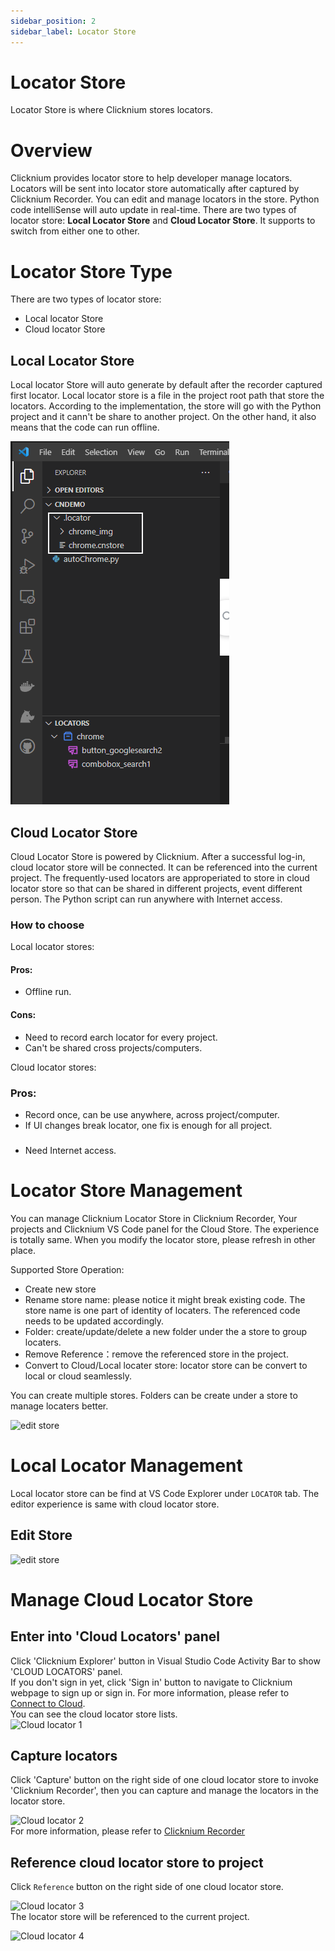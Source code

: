 ```yaml
---
sidebar_position: 2
sidebar_label: Locator Store
---
```

# Locator Store
Locator Store is where Clicknium stores locators. 

# Overview
Clicknium provides locator store to help developer manage locators. Locators will be sent into locator store automatically after captured by Clicknium Recorder. You can edit and manage locators in the store. Python code intelliSense will auto update in real-time. There are two types of locator store: **Local Locator Store** and **Cloud Locator Store**. It supports to switch from either one to other. 

# Locator Store Type
There are two types of locator store:
- Local locator Store
- Cloud locator Store

## Local Locator Store
Local locator Store will auto generate by default after the recorder captured first locator. Local locator store is a file in the project root path that store the locators. According to the implementation, the store will go with the Python project and it cann't be share to another project. On the other hand, it also means that the code can run offline. 

![local locator store](./../img/locallocaterstoreinvs.png)

## Cloud Locator Store 
Cloud Locator Store is powered by Clicknium. After a successful log-in, cloud locator store will be connected. It can be referenced into the current project. The frequently-used locators are approperiated to store in cloud locator store so that can be shared in different projects, event different person. The Python script can run anywhere with Internet access. 

### How to choose
Local locator stores:  
#### Pros:
- Offline run.
#### Cons:
- Need to record earch locator for every project.
- Can't be shared cross projects/computers.

Cloud locator stores:
### Pros:
- Record once, can be use anywhere, across project/computer.
- If UI changes break locator, one fix is enough for all project. 
###
 - Need Internet access. 


# Locator Store Management
You can manage Clicknium Locator Store in Clicknium Recorder, Your projects and Clicknium VS Code panel for the Cloud Store. The experience is totally same. When you modify the locator store, please refresh in other place.  
 
Supported Store Operation:
- Create new store
- Rename store name: please notice it might break existing code. The store name is one part of identity of locaters. The referenced code needs to be updated accordingly.
- Folder: create/update/delete a new folder under the a store to group locaters.   
- Remove Reference：remove the referenced store in the project.  
- Convert to Cloud/Local locater store: locator store can be convert to local or cloud seamlessly.

You can create multiple stores. Folders can be create under a store to manage locaters better. 

  ![edit store](../img/vscode-project-store-menu.png)

# Local Locator Management
Local locator store can be find at VS Code Explorer under `LOCATOR` tab. The editor experience is same with cloud locator store.   
## Edit Store

  ![edit store](../img/vscode-project-store-menu.png)

# Manage Cloud Locator Store
## Enter into 'Cloud Locators' panel
Click 'Clicknium Explorer' button in Visual Studio Code Activity Bar to show 'CLOUD LOCATORS' panel.  
If you don't sign in yet, click 'Sign in' button to navigate to Clicknium webpage to sign up or sign in.
For more information, please refer to [Connect to Cloud](./vscode/connecttocloud.md).  
You can see the cloud locator store lists.  
![Cloud locator 1](../img/cloud_locator1.png)

## Capture locators  
Click 'Capture' button on the right side of one cloud locator store to invoke 'Clicknium Recorder', then you can capture and manage the locators in the locator store.  

![Cloud locator 2](../img/cloud_locator2.png)  
For more information, please refer to [Clicknium Recorder](./recorder/recorder.md)  

## Reference cloud locator store to project
Click `Reference` button on the right side of one cloud locator store.  

![Cloud locator 3](../img/cloud_locator3.png)  
The locator store will be referenced to the current project. 

![Cloud locator 4](../img/cloud_locator4.png)  